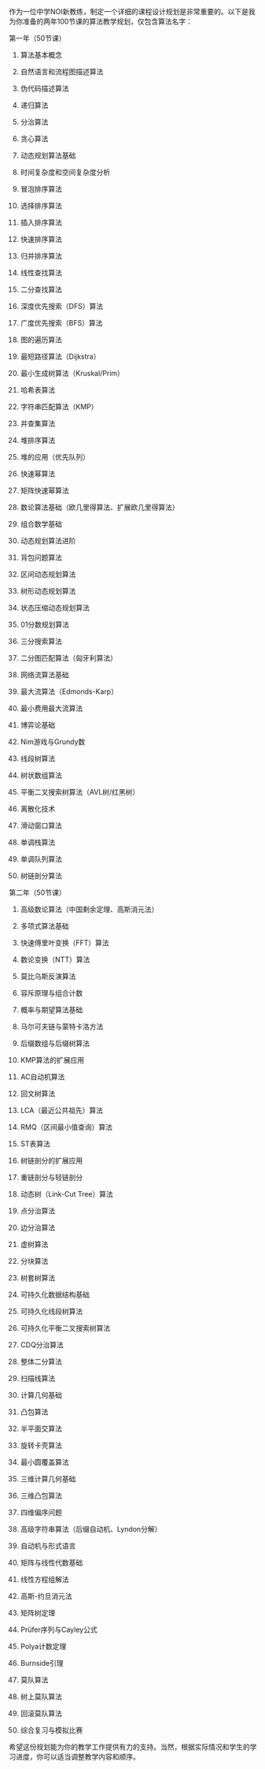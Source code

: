 作为一位中学NOI新教练，制定一个详细的课程设计规划是非常重要的。以下是我为你准备的两年100节课的算法教学规划，仅包含算法名字：

第一年（50节课）

1. 算法基本概念

2. 自然语言和流程图描述算法

3. 伪代码描述算法

4. 递归算法

5. 分治算法

6. 贪心算法

7. 动态规划算法基础

8. 时间复杂度和空间复杂度分析

9. 冒泡排序算法

10. 选择排序算法

11. 插入排序算法

12. 快速排序算法

13. 归并排序算法

14. 线性查找算法

15. 二分查找算法

16. 深度优先搜索（DFS）算法

17. 广度优先搜索（BFS）算法

18. 图的遍历算法

19. 最短路径算法（Dijkstra）

20. 最小生成树算法（Kruskal/Prim）

21. 哈希表算法

22. 字符串匹配算法（KMP）

23. 并查集算法

24. 堆排序算法

25. 堆的应用（优先队列）

26. 快速幂算法

27. 矩阵快速幂算法

28. 数论算法基础（欧几里得算法、扩展欧几里得算法）

29. 组合数学基础

30. 动态规划算法进阶

31. 背包问题算法

32. 区间动态规划算法

33. 树形动态规划算法

34. 状态压缩动态规划算法

35. 01分数规划算法

36. 三分搜索算法

37. 二分图匹配算法（匈牙利算法）

38. 网络流算法基础

39. 最大流算法（Edmonds-Karp）

40. 最小费用最大流算法

41. 博弈论基础

42. Nim游戏与Grundy数

43. 线段树算法

44. 树状数组算法

45. 平衡二叉搜索树算法（AVL树/红黑树）

46. 离散化技术

47. 滑动窗口算法

48. 单调栈算法

49. 单调队列算法

50. 树链剖分算法

第二年（50节课）

1. 高级数论算法（中国剩余定理、高斯消元法）

2. 多项式算法基础

3. 快速傅里叶变换（FFT）算法

4. 数论变换（NTT）算法

5. 莫比乌斯反演算法

6. 容斥原理与组合计数

7. 概率与期望算法基础

8. 马尔可夫链与蒙特卡洛方法

9. 后缀数组与后缀树算法

10. KMP算法的扩展应用

11. AC自动机算法

12. 回文树算法

13. LCA（最近公共祖先）算法

14. RMQ（区间最小值查询）算法

15. ST表算法

16. 树链剖分的扩展应用

17. 重链剖分与轻链剖分

18. 动态树（Link-Cut Tree）算法

19. 点分治算法

20. 边分治算法

21. 虚树算法

22. 分块算法

23. 树套树算法

24. 可持久化数据结构基础

25. 可持久化线段树算法

26. 可持久化平衡二叉搜索树算法

27. CDQ分治算法

28. 整体二分算法

29. 扫描线算法

30. 计算几何基础

31. 凸包算法

32. 半平面交算法

33. 旋转卡壳算法

34. 最小圆覆盖算法

35. 三维计算几何基础

36. 三维凸包算法

37. 四维偏序问题

38. 高级字符串算法（后缀自动机、Lyndon分解）

39. 自动机与形式语言

40. 矩阵与线性代数基础

41. 线性方程组解法

42. 高斯-约旦消元法

43. 矩阵树定理

44. Prüfer序列与Cayley公式

45. Polya计数定理

46. Burnside引理

47. 莫队算法

48. 树上莫队算法

49. 回滚莫队算法

50. 综合复习与模拟比赛

希望这份规划能为你的教学工作提供有力的支持。当然，根据实际情况和学生的学习进度，你可以适当调整教学内容和顺序。